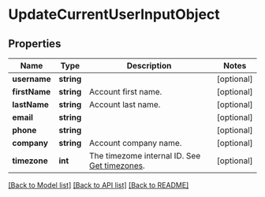 # UpdateCurrentUserInputObject

## Properties
Name | Type | Description | Notes
------------ | ------------- | ------------- | -------------
**username** | **string** |  | [optional] 
**firstName** | **string** | Account first name. | [optional] 
**lastName** | **string** | Account last name. | [optional] 
**email** | **string** |  | [optional] 
**phone** | **string** |  | [optional] 
**company** | **string** | Account company name. | [optional] 
**timezone** | **int** | The timezome internal ID. See [Get timezones](https://docs.textmagic.com/#operation/getTimezones). | [optional] 

[[Back to Model list]](../README.md#documentation-for-models) [[Back to API list]](../README.md#documentation-for-api-endpoints) [[Back to README]](../README.md)


